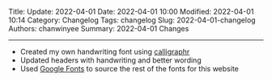 Title: Update: 2022-04-01
Date: 2022-04-01 10:00
Modified: 2022-04-01 10:14
Category: Changelog
Tags: changelog
Slug: 2022-04-01-changelog
Authors: chanwinyee
Summary: 2022-04-01 Changes

***

- Created my own handwriting font using [calligraphr](https://www.calligraphr.com/en/)
- Updated headers with handwriting and better wording
- Used [Google Fonts](https://fonts.google.com) to source the rest of the fonts for this website